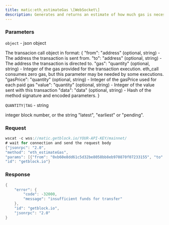 ```yaml
---
title: matic:eth_estimateGas \[WebSocket\]
description: Generates and returns an estimate of how much gas is necessary to allowthe transaction to complete. The transaction will not be added to theblockchain. Note that the estimate may be significantly more than theamount of gas actually used by the transaction, for a variety of reasonsincluding EVM mechanics and node performance.
---
```


### Parameters


`object` - json object

The transacion call object in format: { "from": "address" (optional,
string) - The address the transaction is sent from. "to": "address"
(optional, string) - The address the transaction is directed to. "gas":
"quantity" (optional, string) - Integer of the gas provided for the
transaction execution. eth_call consumes zero gas, but this parameter
may be needed by some executions. "gasPrice": "quantity" (optional,
string) - Integer of the gasPrice used for each paid gas "value":
"quantity" (optional, string) - Integer of the value sent with this
transaction "data": "data" (optional, string) - Hash of the method
signature and encoded parameters. }

`QUANTITY|TAG` - string

integer block number, or the string "latest", "earliest" or "pending".

### Request

``` java
wscat -c wss://matic.getblock.io/YOUR-API-KEY/mainnet/ 
# wait for connection and send the request body 
{"jsonrpc": "2.0",
"method": "eth_estimateGas",
"params": [{"from": "0xb60e8dd61c5d32be8058bb8eb970870f07233155", "to": "0xd46e8dd67c5d32be8058bb8eb970870f07244567", "gas": "0x76c0", "gasPrice": "0x9184e72a000", "value": "0x9184e72a", "data": "0xd46e8dd67c5d32be8d46e8dd67c5d32be8058bb8eb970870f072445675058bb8eb970870f072445675"}, "latest"],
"id": "getblock.io"}
```

###  Response

``` java
{
    "error": {
        "code": -32000,
        "message": "insufficient funds for transfer"
    },
    "id": "getblock.io",
    "jsonrpc": "2.0"
}
```

